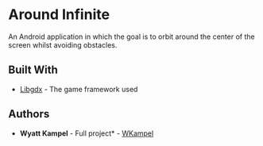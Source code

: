 # Around Infinite

An Android application in which the goal is to orbit around the center of the screen whilst avoiding obstacles.

## Built With

* [Libgdx](https://libgdx.badlogicgames.com/) - The game framework used

## Authors

* **Wyatt Kampel** - Full project* - [WKampel](https://github.com/WKampel)
